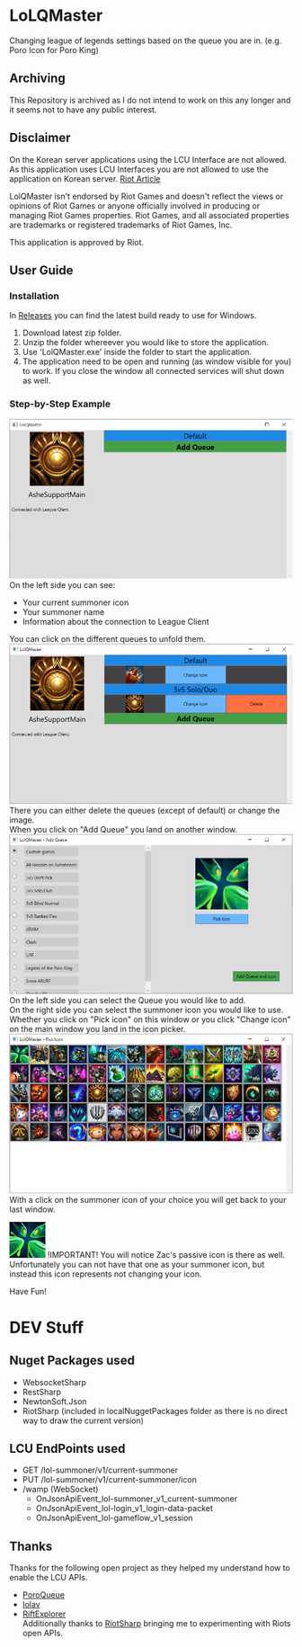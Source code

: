 # LoLQMaster
Changing league of legends settings based on the queue you are in. (e.g. Poro Icon for Poro King)

## Archiving
This Repository is archived as I do not intend to work on this any longer and it seems not to have any public interest.

## Disclaimer
  
On the Korean server applications using the LCU Interface are not allowed. As this application uses LCU Interfaces you are not allowed to use the application on Korean server. [Riot Article](https://www.riotgames.com/en/DevRel/changes-to-the-lcu-api-policy)
  
LolQMaster isn't endorsed by Riot Games and doesn't reflect the views or opinions of Riot Games or anyone officially involved in producing or managing Riot Games properties. Riot Games, and all associated properties are trademarks or registered trademarks of Riot Games, Inc.


This application is approved by Riot. 

## User Guide

### Installation
In [Releases](https://github.com/xXLaokoonXx/LoLQMaster/releases "LolQMaster/Releases") you can find the latest build ready to use for Windows.
1. Download latest zip folder.
2. Unzip the folder whereever you would like to store the application.
3. Use 'LolQMaster.exe' inside the folder to start the application.
4. The application need to be open and running (as window visible for you) to work. If you close the window all connected services will shut down as well.  

### Step-by-Step Example
![Main Window](images/UI_MainWindow.png?raw=true "Main Window")
On the left side you can see:
- Your current summoner icon
- Your summoner name
- Information about the connection to League Client  

You can click on the different queues to unfold them.
![Main Window - Extended View](images/UI_MainWindow_extendedView.png?raw=true "Main Window - Extended View")
There you can either delete the queues (except of default) or change the image.  
When you click on "Add Queue" you land on another window.
![Add Queue](images/UI_AddQueueWindow.png?raw=true "Add Queue")
On the left side you can select the Queue you would like to add.  
On the right side you can select the summoner icon you would like to use.  
Whether you click on "Pick icon" on this window or you click "Change icon" on the main window you land in the icon picker.
![Icon Picker](images/UI_IconPicker.png?raw=true "Icon Picker")
With a click on the summoner icon of your choice you will get back to your last window.  
  
  
![Zac Passive](images/ZacPassive.png?raw=true "Zac Passive")
!IMPORTANT! You will notice Zac's passive icon is there as well. Unfortunately you can not have that one as your summoner icon, but instead this icon represents not changing your icon.
  
  
Have Fun!

# DEV Stuff
## Nuget Packages used
- WebsocketSharp
- RestSharp
- NewtonSoft.Json
- RiotSharp (included in localNuggetPackages folder as there is no direct way to draw the current version)
## LCU EndPoints used
- GET /lol-summoner/v1/current-summoner
- PUT /lol-summoner/v1/current-summoner/icon
- /wamp (WebSocket)
  - OnJsonApiEvent_lol-summoner_v1_current-summoner
  - OnJsonApiEvent_lol-login_v1_login-data-packet
  - OnJsonApiEvent_lol-gameflow_v1_session
## Thanks
Thanks for the following open project as they helped my understand how to enable the LCU APIs.
- [PoroQueue](https://github.com/Querijn/PoroQueue)
- [lolav](https://github.com/PixelHir/lolav)
- [RiftExplorer](https://github.com/Pupix/rift-explorer)  
Additionally thanks to [RiotSharp](https://github.com/BenFradet/RiotSharp) bringing me to experimenting with Riots open APIs.
